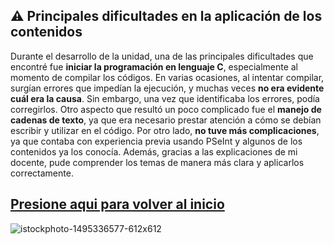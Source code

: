 ## ⚠️ Principales dificultades en la aplicación de los contenidos

Durante el desarrollo de la unidad, una de las principales dificultades que encontré fue **iniciar la programación en lenguaje C**, especialmente al momento de compilar los códigos. En varias ocasiones, al intentar compilar, surgían errores que impedían la ejecución, y muchas veces **no era evidente cuál era la causa**. Sin embargo, una vez que identificaba los errores, podía corregirlos.
Otro aspecto que resultó un poco complicado fue el **manejo de cadenas de texto**, ya que era necesario prestar atención a cómo se debían escribir y utilizar en el código.
Por otro lado, **no tuve más complicaciones**, ya que contaba con experiencia previa usando PSeInt y algunos de los contenidos ya los conocía. Además, gracias a las explicaciones de mi docente, pude comprender los temas de manera más clara y aplicarlos correctamente.

[Presione aqui para volver al inicio](inicio.md)
-----
![istockphoto-1495336577-612x612](https://github.com/user-attachments/assets/e155eb55-9e24-4e56-b5d6-b9fca0bc69a5)


